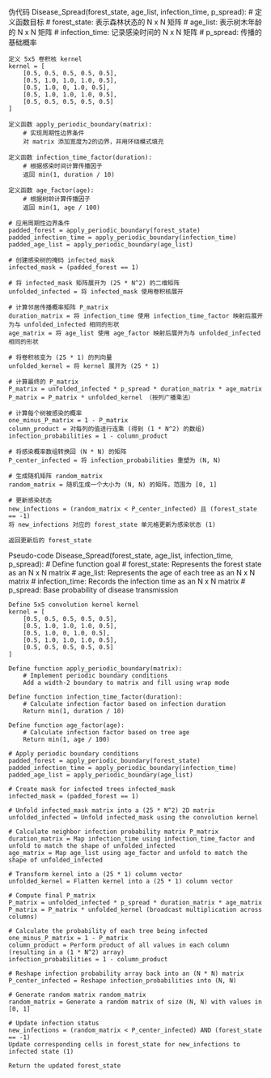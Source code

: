 伪代码 Disease_Spread(forest_state, age_list, infection_time, p_spread):
    # 定义函数目标
    # forest_state: 表示森林状态的 N x N 矩阵
    # age_list: 表示树木年龄的 N x N 矩阵
    # infection_time: 记录感染时间的 N x N 矩阵
    # p_spread: 传播的基础概率

    定义 5x5 卷积核 kernel
    kernel = [
        [0.5, 0.5, 0.5, 0.5, 0.5],
        [0.5, 1.0, 1.0, 1.0, 0.5],
        [0.5, 1.0, 0, 1.0, 0.5],
        [0.5, 1.0, 1.0, 1.0, 0.5],
        [0.5, 0.5, 0.5, 0.5, 0.5]
    ]

    定义函数 apply_periodic_boundary(matrix):
        # 实现周期性边界条件
        对 matrix 添加宽度为2的边界，并用环绕模式填充

    定义函数 infection_time_factor(duration):
        # 根据感染时间计算传播因子
        返回 min(1, duration / 10)

    定义函数 age_factor(age):
        # 根据树龄计算传播因子
        返回 min(1, age / 100)

    # 应用周期性边界条件
    padded_forest = apply_periodic_boundary(forest_state)
    padded_infection_time = apply_periodic_boundary(infection_time)
    padded_age_list = apply_periodic_boundary(age_list)

    # 创建感染树的掩码 infected_mask
    infected_mask = (padded_forest == 1)

    # 将 infected_mask 矩阵展开为 (25 * N^2) 的二维矩阵
    unfolded_infected = 将 infected_mask 使用卷积核展开

    # 计算邻居传播概率矩阵 P_matrix
    duration_matrix = 将 infection_time 使用 infection_time_factor 映射后展开为与 unfolded_infected 相同的形状
    age_matrix = 将 age_list 使用 age_factor 映射后展开为与 unfolded_infected 相同的形状

    # 将卷积核变为 (25 * 1) 的列向量
    unfolded_kernel = 将 kernel 展开为 (25 * 1)

    # 计算最终的 P_matrix
    P_matrix = unfolded_infected * p_spread * duration_matrix * age_matrix
    P_matrix = P_matrix * unfolded_kernel （按列广播乘法）

    # 计算每个树被感染的概率
    one_minus_P_matrix = 1 - P_matrix
    column_product = 对每列的值进行连乘 (得到 (1 * N^2) 的数组)
    infection_probabilities = 1 - column_product

    # 将感染概率数组转换回 (N * N) 的矩阵
    P_center_infected = 将 infection_probabilities 重塑为 (N, N)

    # 生成随机矩阵 random_matrix
    random_matrix = 随机生成一个大小为 (N, N) 的矩阵，范围为 [0, 1]

    # 更新感染状态
    new_infections = (random_matrix < P_center_infected) 且 (forest_state == -1)
    将 new_infections 对应的 forest_state 单元格更新为感染状态 (1)

    返回更新后的 forest_state


Pseudo-code Disease_Spread(forest_state, age_list, infection_time, p_spread):
    # Define function goal
    # forest_state: Represents the forest state as an N x N matrix
    # age_list: Represents the age of each tree as an N x N matrix
    # infection_time: Records the infection time as an N x N matrix
    # p_spread: Base probability of disease transmission

    Define 5x5 convolution kernel kernel
    kernel = [
        [0.5, 0.5, 0.5, 0.5, 0.5],
        [0.5, 1.0, 1.0, 1.0, 0.5],
        [0.5, 1.0, 0, 1.0, 0.5],
        [0.5, 1.0, 1.0, 1.0, 0.5],
        [0.5, 0.5, 0.5, 0.5, 0.5]
    ]

    Define function apply_periodic_boundary(matrix):
        # Implement periodic boundary conditions
        Add a width-2 boundary to matrix and fill using wrap mode

    Define function infection_time_factor(duration):
        # Calculate infection factor based on infection duration
        Return min(1, duration / 10)

    Define function age_factor(age):
        # Calculate infection factor based on tree age
        Return min(1, age / 100)

    # Apply periodic boundary conditions
    padded_forest = apply_periodic_boundary(forest_state)
    padded_infection_time = apply_periodic_boundary(infection_time)
    padded_age_list = apply_periodic_boundary(age_list)

    # Create mask for infected trees infected_mask
    infected_mask = (padded_forest == 1)

    # Unfold infected_mask matrix into a (25 * N^2) 2D matrix
    unfolded_infected = Unfold infected_mask using the convolution kernel

    # Calculate neighbor infection probability matrix P_matrix
    duration_matrix = Map infection_time using infection_time_factor and unfold to match the shape of unfolded_infected
    age_matrix = Map age_list using age_factor and unfold to match the shape of unfolded_infected

    # Transform kernel into a (25 * 1) column vector
    unfolded_kernel = Flatten kernel into a (25 * 1) column vector

    # Compute final P_matrix
    P_matrix = unfolded_infected * p_spread * duration_matrix * age_matrix
    P_matrix = P_matrix * unfolded_kernel (broadcast multiplication across columns)

    # Calculate the probability of each tree being infected
    one_minus_P_matrix = 1 - P_matrix
    column_product = Perform product of all values in each column (resulting in a (1 * N^2) array)
    infection_probabilities = 1 - column_product

    # Reshape infection probability array back into an (N * N) matrix
    P_center_infected = Reshape infection_probabilities into (N, N)

    # Generate random matrix random_matrix
    random_matrix = Generate a random matrix of size (N, N) with values in [0, 1]

    # Update infection status
    new_infections = (random_matrix < P_center_infected) AND (forest_state == -1)
    Update corresponding cells in forest_state for new_infections to infected state (1)

    Return the updated forest_state

